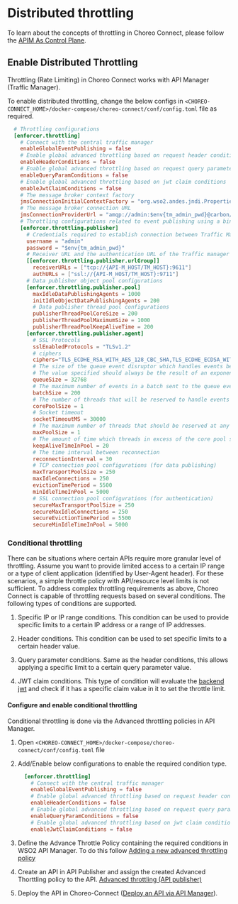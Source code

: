 # Distributed throttling

To learn about the concepts of throttling in Choreo Connect, please follow the [APIM As Control Plane]({{base_path}}/deploy-and-publish/deploy-on-gateway/choreo-connect/concepts/apim-as-control-plane/#rate-limiting).

## Enable Distributed Throttling

Throttling (Rate Limiting) in Choreo Connect works with API Manager (Traffic Manager).

To enable distributed throttling, change the below configs in `<CHOREO-CONNECT_HOME>/docker-compose/choreo-connect/conf/config.toml` file as required.

``` toml
  # Throttling configurations
  [enforcer.throttling]
    # Connect with the central traffic manager
    enableGlobalEventPublishing = false
    # Enable global advanced throttling based on request header conditions
    enableHeaderConditions = false
    # Enable global advanced throttling based on request query parameter conditions
    enableQueryParamConditions = false
    # Enable global advanced throttling based on jwt claim conditions
    enableJwtClaimConditions = false
    # The message broker context factory
    jmsConnectionInitialContextFactory = "org.wso2.andes.jndi.PropertiesFileInitialContextFactory"
    # The message broker connection URL
    jmsConnectionProviderUrl = "amqp://admin:$env{tm_admin_pwd}@carbon/carbon?brokerlist='tcp://{API-M_HOST/TM_HOST}:5672'"
    # Throttling configurations related to event publishing using a binary connection
    [enforcer.throttling.publisher]
      # Credentials required to establish connection between Traffic Manager
      username = "admin"
      password = "$env{tm_admin_pwd}"
      # Receiver URL and the authentication URL of the Traffic manager node/nodes
      [[enforcer.throttling.publisher.urlGroup]]
        receiverURLs = ["tcp://{API-M_HOST/TM_HOST}:9611"]
        authURLs = ["ssl://{API-M_HOST/TM_HOST}:9711"]
      # Data publisher object pool configurations
      [enforcer.throttling.publisher.pool]
        maxIdleDataPublishingAgents = 1000
        initIdleObjectDataPublishingAgents = 200
        # Data publisher thread pool configurations
        publisherThreadPoolCoreSize = 200
        publisherThreadPoolMaximumSize = 1000
        publisherThreadPoolKeepAliveTime = 200
      [enforcer.throttling.publisher.agent]
        # SSL Protocols
        sslEnabledProtocols = "TLSv1.2"
        # ciphers
        ciphers="TLS_ECDHE_RSA_WITH_AES_128_CBC_SHA,TLS_ECDHE_ECDSA_WITH_AES_128_CBC_SHA256, TLS_ECDHE_RSA_WITH_AES_128_CBC_SHA256,TLS_RSA_WITH_AES_128_CBC_SHA256,TLS_ECDH_ECDSA_WITH_AES_128_CBC_SHA256, TLS_ECDH_RSA_WITH_AES_128_CBC_SHA256,TLS_DHE_RSA_WITH_AES_128_CBC_SHA256,TLS_DHE_DSS_WITH_AES_128_CBC_SHA256, TLS_ECDHE_ECDSA_WITH_AES_128_CBC_SHA,TLS_ECDHE_RSA_WITH_AES_128_CBC_SHA,TLS_RSA_WITH_AES_128_CBC_SHA, TLS_ECDH_ECDSA_WITH_AES_128_CBC_SHA,TLS_ECDH_RSA_WITH_AES_128_CBC_SHA,TLS_DHE_RSA_WITH_AES_128_CBC_SHA, TLS_DHE_DSS_WITH_AES_128_CBC_SHA,TLS_ECDHE_ECDSA_WITH_AES_128_GCM_SHA256,TLS_ECDHE_RSA_WITH_AES_128_GCM_SHA256  ,TLS_RSA_WITH_AES_128_GCM_SHA256,TLS_ECDH_ECDSA_WITH_AES_128_GCM_SHA256,TLS_ECDH_RSA_WITH_AES_128_GCM_SHA256, TLS_DHE_RSA_WITH_AES_128_GCM_SHA256,TLS_DHE_RSA_WITH_AES_128_GCM_SHA256,TLS_DHE_DSS_WITH_AES_128_GCM_SHA256  ,TLS_ECDHE_ECDSA_WITH_3DES_EDE_CBC_SHA,TLS_ECDHE_RSA_WITH_3DES_EDE_CBC_SHA,SSL_RSA_WITH_3DES_EDE_CBC_SHA, TLS_ECDH_ECDSA_WITH_3DES_EDE_CBC_SHA,TLS_ECDH_RSA_WITH_3DES_EDE_CBC_SHA,SSL_DHE_RSA_WITH_3DES_EDE_CBC_SHA, SSL_DHE_DSS_WITH_3DES_EDE_CBC_SHA,TLS_EMPTY_RENEGOTIATION_INFO_SCSV"
        # The size of the queue event disruptor which handles events before they are published.
        # The value specified should always be the result of an exponent with 2 as the base.
        queueSize = 32768
        # The maximum number of events in a batch sent to the queue event disruptor at a given time
        batchSize = 200
        # The number of threads that will be reserved to handle events at the time you start
        corePoolSize = 1
        # Socket timeout
        socketTimeoutMS = 30000
        # The maximum number of threads that should be reserved at any given time to handle events
        maxPoolSize = 1
        # The amount of time which threads in excess of the core pool size may remain idle before being terminated.
        keepAliveTimeInPool = 20
        # The time interval between reconnection
        reconnectionInterval = 30
        # TCP connection pool configurations (for data publishing)
        maxTransportPoolSize = 250
        maxIdleConnections = 250
        evictionTimePeriod = 5500
        minIdleTimeInPool = 5000
        # SSL connection pool configurations (for authentication)
        secureMaxTransportPoolSize = 250
        secureMaxIdleConnections = 250
        secureEvictionTimePeriod = 5500
        secureMinIdleTimeInPool = 5000
```
### Conditional throttling

There can be situations where certain APIs require more granular level of throttling. Assume you want to provide limited access to a certain IP range or a type of client application (identified by User-Agent header). For these scenarios, a simple throttle policy with API/resource level limits is not sufficient. To address complex throttling requirements as above, Choreo Connect is capable of throttling requests based on several conditions. The following types of conditions are supported.

1. Specific IP or IP range conditions. 
   This condition can be used to provide specific limits to a certain IP address or a range of IP addresses.

2. Header conditions.
   This condition can be used to set specific limits to a certain header value.
  
3. Query parameter conditions.
   Same as the header conditions, this allows applying a specific limit to a certain query parameter value.

4. JWT claim conditions.
   This type of condition will evaluate the [backend jwt]({{base_path}}/deploy/api-microgateway/passing-enduser-attributes-to-the-backend-using-jwt) and check if it has a specific claim value in it to set the throttle limit.

#### Configure and enable conditional throttling
Conditional throttling is done via the Advanced throttling policies in API Manager.

1. Open `<CHOREO-CONNECT_HOME>/docker-compose/choreo-connect/conf/config.toml` file
2. Add/Enable below configurations to enable the required condition type.

    ```toml
      [enforcer.throttling]
        # Connect with the central traffic manager
        enableGlobalEventPublishing = false
        # Enable global advanced throttling based on request header conditions
        enableHeaderConditions = false
        # Enable global advanced throttling based on request query parameter conditions
        enableQueryParamConditions = false
        # Enable global advanced throttling based on jwt claim conditions
        enableJwtClaimConditions = false
    ```

3. Define the Advance Throttle Policy containing the required conditions in WSO2 API Manager. To do this follow [Adding a new advanced throttling policy]({{apim_path}}/design/rate-limiting/adding-new-throttling-policies/#adding-a-new-advanced-throttling-policy)
4. Create an API in API Publisher and assign the created Advanced Thorttling policy to the API. [Advanced throttling (API publisher)]({{base_path}}/design/rate-limiting/setting-throttling-limits/#advanced-throttling-api-publisher)
5. Deploy the API in Choreo-Connect ([Deploy an API via API Manager]({{base_path}}/deploy-and-publish/deploy-on-gateway/choreo-connect/deploy-api/deploy-api-to-choreo-connect/#via-api-manager)).
